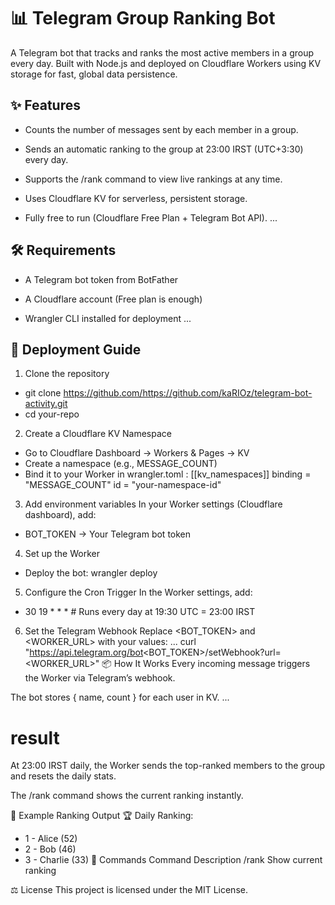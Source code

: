 # 📊 Telegram Group Ranking Bot
A Telegram bot that tracks and ranks the most active members in a group every day.
Built with Node.js and deployed on Cloudflare Workers using KV storage for fast, global data persistence.

## ✨ Features
* Counts the number of messages sent by each member in a group.

* Sends an automatic ranking to the group at 23:00 IRST (UTC+3:30) every day.

* Supports the /rank command to view live rankings at any time.

* Uses Cloudflare KV for serverless, persistent storage.

* Fully free to run (Cloudflare Free Plan + Telegram Bot API).
...
## 🛠 Requirements
* A Telegram bot token from BotFather

* A Cloudflare account (Free plan is enough)

* Wrangler CLI installed for deployment
...
## 🚀 Deployment Guide
1. Clone the repository
* git clone https://github.com/https://github.com/kaRIOz/telegram-bot-activity.git
* cd your-repo
2. Create a Cloudflare KV Namespace
* Go to Cloudflare Dashboard → Workers & Pages → KV
* Create a namespace (e.g., MESSAGE_COUNT)
* Bind it to your Worker in wrangler.toml : [[kv_namespaces]]
binding = "MESSAGE_COUNT"
id = "your-namespace-id"

3. Add environment variables
In your Worker settings (Cloudflare dashboard), add:

* BOT_TOKEN → Your Telegram bot token

4. Set up the Worker
* Deploy the bot: wrangler deploy

5. Configure the Cron Trigger
In the Worker settings, add:

* 30 19 * * *   # Runs every day at 19:30 UTC = 23:00 IRST
6. Set the Telegram Webhook
Replace <BOT_TOKEN> and <WORKER_URL> with your values:
...
curl "https://api.telegram.org/bot<BOT_TOKEN>/setWebhook?url=<WORKER_URL>"
📦 How It Works
Every incoming message triggers the Worker via Telegram’s webhook.

The bot stores { name, count } for each user in KV.
...
# result
At 23:00 IRST daily, the Worker sends the top-ranked members to the group and resets the daily stats.

The /rank command shows the current ranking instantly.

📄 Example Ranking Output
🏆 Daily Ranking:
* 1 - Alice (52)
* 2 - Bob (46)
* 3 - Charlie (33)
🧩 Commands
Command	Description
/rank	Show current ranking

⚖️ License
This project is licensed under the MIT License.